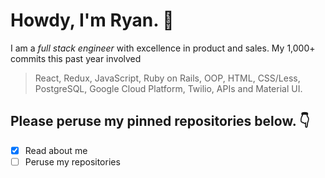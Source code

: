 # Howdy, I'm Ryan. 👋

I am a *full stack engineer* with excellence in product and sales. My 1,000+ commits this past year involved

> React, Redux, JavaScript, Ruby on Rails, OOP, HTML, CSS/Less, PostgreSQL, Google Cloud Platform, Twilio, APIs and Material UI.

## Please peruse my pinned repositories below. 👇

- [x] Read about me
- [ ] Peruse my repositories
